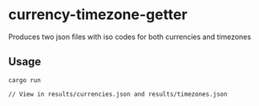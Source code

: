 # currency-timezone-getter

Produces two json files with iso codes for both currencies and timezones

## Usage

```
cargo run

// View in results/currencies.json and results/timezones.json
```
